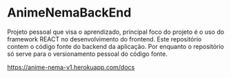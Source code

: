 # AnimeNemaBackEnd
Projeto pessoal que visa o aprendizado, principal foco do projeto é o uso do framework REACT no desenvolvimento do frontend.
Este repositório contem o código fonte do backend da aplicação. Por enquanto o repositório só serve para o versionamento pessoal do código fonte.

https://anime-nema-v1.herokuapp.com/docs
